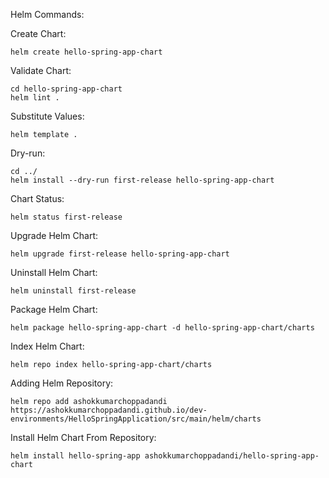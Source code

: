 Helm Commands:

Create Chart:

```
helm create hello-spring-app-chart
```

Validate Chart:

```
cd hello-spring-app-chart
helm lint .
``` 

Substitute Values:

```
helm template .
```

Dry-run:

```
cd ../
helm install --dry-run first-release hello-spring-app-chart
```

Chart Status:

```
helm status first-release
```

Upgrade Helm Chart:

```
helm upgrade first-release hello-spring-app-chart
```

Uninstall Helm Chart:

```
helm uninstall first-release
```

Package Helm Chart:

```
helm package hello-spring-app-chart -d hello-spring-app-chart/charts
```

Index Helm Chart:

```
helm repo index hello-spring-app-chart/charts
```

Adding Helm Repository:

```
helm repo add ashokkumarchoppadandi  https://ashokkumarchoppadandi.github.io/dev-environments/HelloSpringApplication/src/main/helm/charts
```

Install Helm Chart From Repository:

```
helm install hello-spring-app ashokkumarchoppadandi/hello-spring-app-chart
```